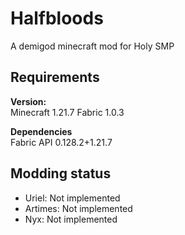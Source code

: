 # Halfbloods

A demigod minecraft mod for Holy SMP

## Requirements

**Version:**  
Minecraft 1.21.7
Fabric 1.0.3

**Dependencies**  
Fabric API 0.128.2+1.21.7

## Modding status
- Uriel: Not implemented
- Artimes: Not implemented
- Nyx: Not implemented